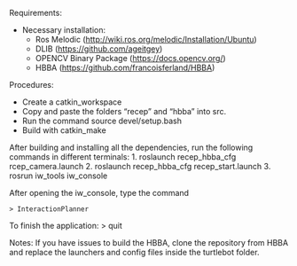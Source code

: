 Requirements:
 
- Necessary installation:
  * Ros Melodic (http://wiki.ros.org/melodic/Installation/Ubuntu)
  * DLIB (https://github.com/ageitgey)
  * OPENCV Binary Package (https://docs.opencv.org/)
  * HBBA (https://github.com/francoisferland/HBBA)

Procedures:
- Create a catkin_workspace
- Copy and paste the folders “recep” and “hbba” into src.
- Run the command source devel/setup.bash
- Build with catkin_make

After building and installing all the dependencies, run the following commands in different terminals:
	1. roslaunch recep_hbba_cfg rcep_camera.launch
	2. roslaunch recep_hbba_cfg recep_start.launch
	3. rosrun iw_tools iw_console

After opening the iw_console, type the command 

	> InteractionPlanner
To finish the application:
	> quit


Notes:
	If you have issues to build the HBBA, clone the repository from HBBA and replace the launchers and config files inside the turtlebot folder.

